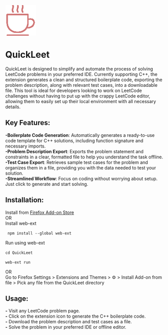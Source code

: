 ![icon](/icons/icon-96.png)
# QuickLeet

QuickLeet is designed to simplify and automate the process of solving LeetCode problems in your preferred IDE. Currently supporting C++, the extension generates a clean and structured boilerplate code, exporting the problem description, along with relevant test cases, into a downloadable file. This tool is ideal for developers looking to work on LeetCode challenges without having to put up with the crappy LeetCode editor, allowing them to easily set up their local environment with all necessary details.

## Key Features:

**-Boilerplate Code Generation**: Automatically generates a ready-to-use code template for C++ solutions, including function signature and necessary imports.  
**-Problem Description Export**: Exports the problem statement and constraints in a clear, formatted file to help you understand the task offline.  
**-Test Case Export**: Retrieves sample test cases for the problem and organizes them in a file, providing you with the data needed to test your solution.  
**-Streamlined Workflow**: Focus on coding without worrying about setup. Just click to generate and start solving.

## Installation:
Install from [Firefox Add-on Store](https://addons.mozilla.org/en-US/firefox/addon/quickleet/)  
OR  
Install web-ext
```
 npm install --global web-ext
```
Run using web-ext
```
cd QuickLeet
```
```
web-ext run
```
OR  
Go to Firefox Settings > Extensions and Themes > ⚙️ > Install Add-on from file > Pick any file from the QuickLeet directory  
## Usage:
**-** Visit any LeetCode problem page.  
**-** Click on the extension icon to generate the C++ boilerplate code.  
**-** Download the problem description and test cases as a file.  
**-** Solve the problem in your preferred IDE or offline editor.
